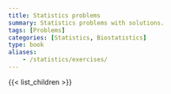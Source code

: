 ```yaml
---
title: Statistics problems
summary: Statistics problems with solutions.
tags: [Problems]
categories: [Statistics, Biostatistics]
type: book
aliases:
    - /statistics/exercises/
---
```


{{< list_children >}}